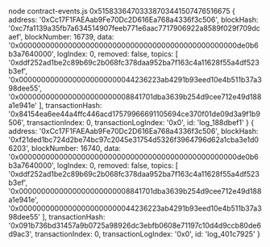 <div id="termynal" data-termynal>
  <span data-ty="input"><span class="file-path"></span> node contract-events.js</span>
  <span data-ty>0x51583364703338703441507476516675</span>
  <span data-ty>{</span>
  <span data-ty>  address: '0xCc17F1FAEAab9Fe70Dc2D616Ea768a4336f3c506',</span>
  <span data-ty>  blockHash: '0xc7fa1139a35fb7a634514907feeb771e6aac7717906922a8589f029f709dcaef',</span>
  <span data-ty>  blockNumber: 16739,</span>
  <span data-ty>  data: '0x0000000000000000000000000000000000000000000000000de0b6b3a7640000',</span>
  <span data-ty>  logIndex: 0,</span>
  <span data-ty>  removed: false,</span>
  <span data-ty>  topics: [</span>
  <span data-ty>    '0xddf252ad1be2c89b69c2b068fc378daa952ba7f163c4a11628f55a4df523b3ef',</span>
  <span data-ty>    '0x00000000000000000000000044236223ab4291b93eed10e4b511b37a398dee55',</span>
  <span data-ty>    '0x0000000000000000000000008841701dba3639b254d9cee712e49d188a1e941e'</span>
  <span data-ty>  ],</span>
  <span data-ty>  transactionHash: '0x84154ea6ee44a4ffc446acd17579966691105694ce370f01de09d3a9f1b9506',</span>
  <span data-ty>  transactionIndex: 0,</span>
  <span data-ty>  transactionLogIndex: '0x0',</span>
  <span data-ty>  id: 'log_188dbef1'</span>
  <span data-ty>}</span>
  <span data-ty>{</span>
  <span data-ty>  address: '0xCc17F1FAEAab9Fe70Dc2D616Ea768a4336f3c506',</span>
  <span data-ty>  blockHash: '0xf21ded1bc724d2be74bc97c2045e31754d5326f3964796d62a1cba3e1d06203',</span>
  <span data-ty>  blockNumber: 16740,</span>
  <span data-ty>  data: '0x0000000000000000000000000000000000000000000000000de0b6b3a7640000',</span>
  <span data-ty>  logIndex: 0,</span>
  <span data-ty>  removed: false,</span>
  <span data-ty>  topics: [</span>
  <span data-ty>    '0xddf252ad1be2c89b69c2b068fc378daa952ba7f163c4a11628f55a4df523b3ef',</span>
  <span data-ty>    '0x0000000000000000000000008841701dba3639b254d9cee712e49d188a1e941e',</span>
  <span data-ty>    '0x00000000000000000000000044236223ab4291b93eed10e4b511b37a398dee55'</span>
  <span data-ty>  ],</span>
  <span data-ty>  transactionHash: '0x091b736bd31457a9b0725a98926dc3ebfb0608e71197c10d4d9ccb80de6d9ac3',</span>
  <span data-ty>  transactionIndex: 0,</span>
  <span data-ty>  transactionLogIndex: '0x0',</span>
  <span data-ty>  id: 'log_401c7925'</span>
  <span data-ty>}</span>
</div>